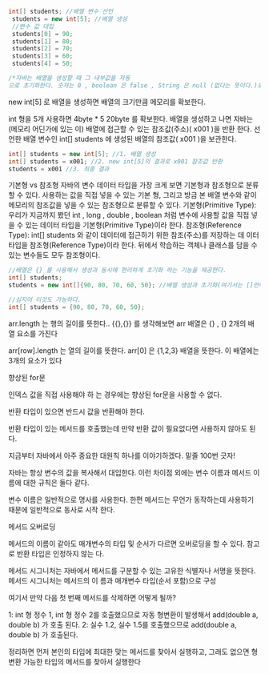 ```java
int[] students; //배열 변수 선언
 students = new int[5]; //배열 생성
 //변수 값 대입
 students[0] = 90;
 students[1] = 80;
 students[2] = 70;
 students[3] = 60;
 students[4] = 50;

/*자바는 배열을 생성할 때 그 내부값을 자동
으로 초기화한다. 숫자는 0 , boolean 은 false , String 은 null (없다는 뜻이다.)로 초기화 된다.*/
```

new int[5] 로 배열을 생성하면 배열의 크기만큼 메모리를 확보한다. 

int 형을 5개 사용하면 4byte * 5 20byte 를 확보한다. 배열을 생성하고 나면 자바는 (메모리 어딘가에 있는 이) 배열에 접근할 수 있는 참조값(주소)( x001 )을 반환 한다. 선언한 배열 변수인 int[] students 에 생성된 배열의 참조값( x001 )을 보관한다.

```JAVA
int[] students = new int[5]; //1. 배열 생성
int[] students = x001; //2. new int[5]의 결과로 x001 참조값 반환
students = x001 //3. 최종 결과
```



기본형 vs 참조형
자바의 변수 데이터 타입을 가장 크게 보면 기본형과 참조형으로 분류할 수 있다. 사용하는 값을 직접 넣을 수 있는 기본
형, 그리고 방금 본 배열 변수와 같이 메모리의 참조값을 넣을 수 있는 참조형으로 분류할 수 있다.
기본형(Primitive Type): 우리가 지금까지 봤던 int , long , double , boolean 처럼 변수에 사용할
값을 직접 넣을 수 있는 데이터 타입을 기본형(Primitive Type)이라 한다.
참조형(Reference Type): int[] students 와 같이 데이터에 접근하기 위한 참조(주소)를 저장하는 데
이터 타입을 참조형(Reference Type)이라 한다. 뒤에서 학습하는 객체나 클래스를 담을 수 있는 변수들도 모두
참조형이다.



```java
//배열은 {} 를 사용해서 생성과 동시에 편리하게 초기화 하는 기능을 제공한다.
int[] students;
students = new int[]{90, 80, 70, 60, 50}; //배열 생성과 초기화(여기서는 []안에 X)

//심지어 이것도 가능하다.
int[] students = {90, 80, 70, 60, 50};
```

arr.length 는 행의 길이를 뜻한다.. {{},{}} 를 생각해보면 arr 배열은 {} , {} 2개의 배열 요소를 가진다

arr[row].length 는 열의 길이를 뜻한다.  arr[0] 은 {1,2,3} 배열을 뜻한다. 이 배열에는 3개의 요소가 있다





향상된 for문

인덱스 값을 직접 사용해야 하 는 경우에는 향상된 for문을 사용할 수 없다.



반환 타입이 있으면 반드시 값을 반환해야 한다.

반환 타입이 있는 메서드를 호출했는데 만약 반환 값이 필요없다면 사용하지 않아도 된다.

지금부터 자바에서 아주 중요한 대원칙 하나를 이야기하겠다. 밑줄 100번 긋자! 

자바는 항상 변수의 값을 복사해서 대입한다. 이런 차이점 외에는 변수 이름과 메서드 이름에 대한 규칙은 둘다 같다. 

변수 이름은 일반적으로 명사를 사용한다. 한편 메서드는 무언가 동작하는데 사용하기 때문에 일반적으로 동사로 시작 한다.

메서드 오버로딩

메서드의 이름이 같아도 매개변수의 타입 및 순서가 다르면 오버로딩을 할 수 있다. 참고로 반환 타입은 인정하지 않는 다.

메서드 시그니처는 자바에서 메서드를 구분할 수 있는 고유한 식별자나 서명을 뜻한다. 메서드 시그니처는 메서드의 이 름과 매개변수 타입(순서 포함)으로 구성

여기서 만약 다음 첫 번째 메서드를 삭제하면 어떻게 될까?

1: int 형 정수 1, int 형 정수 2를 호출했으므로 자동 형변환이 발생해서 add(double a, double b) 가 호출 된다. 2: 실수 1.2, 실수 1.5를 호출했으므로 add(double a, double b) 가 호출된다.

정리하면 먼저 본인의 타입에 최대한 맞는 메서드를 찾아서 실행하고, 그래도 없으면 형 변환 가능한 타입의 메서드를 찾아서 실행한다





